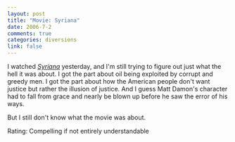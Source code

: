 ```yaml
--- 
layout: post
title: "Movie: Syriana"
date: 2006-7-2
comments: true
categories: diversions
link: false
---
```

I watched <i><a href="http://imdb.com/title/tt0365737/" title="Syriana">Syriana</a></i> yesterday, and I'm still trying to figure out just what the hell it was about. I got the part about oil being exploited by corrupt and greedy men. I got the part about how the American people don't want justice but rather the illusion of justice. And I guess Matt Damon's character had to fall from grace and nearly be blown up before he saw the error of his ways.

But I still don't know what the movie was about.

Rating: Compelling if not entirely understandable
